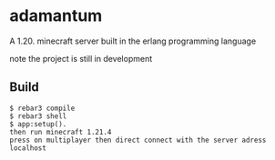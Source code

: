 adamantum
=====
A 1.20. minecraft server built in the erlang programming language

note the project is still in development


Build
-----

    $ rebar3 compile
    $ rebar3 shell
    $ app:setup().
    then run minecraft 1.21.4 
    press on multiplayer then direct connect with the server adress localhost

    
